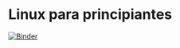 # Linux para principiantes

[![Binder](https://mybinder.org/badge_logo.svg)](https://mybinder.org/v2/gh/L4rralde/linux_para_principiantes/HEAD)
